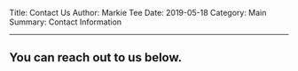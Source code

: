 Title: Contact Us
Author: Markie Tee
Date: 2019-05-18
Category: Main
Summary: Contact Information

---

## You can reach out to us below.
